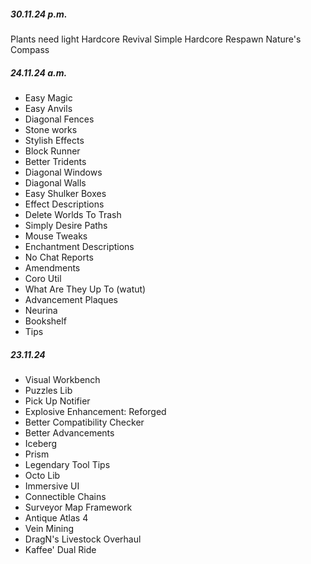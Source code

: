 ##### **30.11.24 p.m.**
Plants need light
Hardcore Revival
Simple Hardcore Respawn
Nature's Compass

##### **24**.11.24 a.m.

- Easy Magic
- Easy Anvils
- Diagonal Fences
- Stone works
- Stylish Effects
- Block Runner
- Better Tridents
- Diagonal Windows
- Diagonal Walls
- Easy Shulker Boxes
- Effect Descriptions
- Delete Worlds To Trash
- Simply Desire Paths
- Mouse Tweaks
- Enchantment Descriptions
- No Chat Reports
- Amendments
- Coro Util
- What Are They Up To (watut)
- Advancement Plaques
- Neurina
- Bookshelf
- Tips
##### **23.11.24**

- Visual Workbench
- Puzzles Lib
- Pick Up Notifier
- Explosive Enhancement: Reforged
- Better Compatibility Checker
- Better Advancements
- Iceberg
- Prism
- Legendary Tool Tips
- Octo Lib
- Immersive UI
- Connectible Chains
- Surveyor Map Framework
- Antique Atlas 4
- Vein Mining
- DragN's Livestock Overhaul
- Kaffee' Dual Ride

